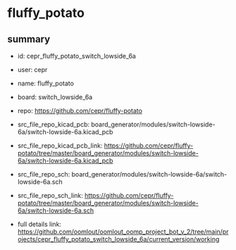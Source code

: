 # fluffy_potato
 
## summary 
* id: cepr_fluffy_potato_switch_lowside_6a
* user: cepr
* name: fluffy_potato
* board: switch_lowside_6a
* repo: https://github.com/cepr/fluffy-potato
* src_file_repo_kicad_pcb: board_generator/modules/switch-lowside-6a/switch-lowside-6a.kicad_pcb
* src_file_repo_kicad_pcb_link: https://github.com/cepr/fluffy-potato/tree/master/board_generator/modules/switch-lowside-6a/switch-lowside-6a.kicad_pcb


* src_file_repo_sch: board_generator/modules/switch-lowside-6a/switch-lowside-6a.sch
* src_file_repo_sch_link: https://github.com/cepr/fluffy-potato/tree/master/board_generator/modules/switch-lowside-6a/switch-lowside-6a.sch
* full details link: https://github.com/oomlout/oomlout_oomp_project_bot_v_2/tree/main/projects/cepr_fluffy_potato_switch_lowside_6a/current_version/working  






